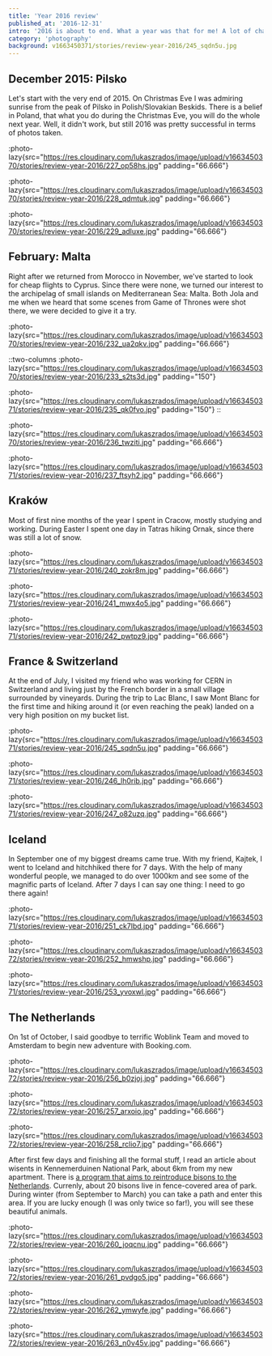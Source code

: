 ```yaml
---
title: 'Year 2016 review'
published_at: '2016-12-31'
intro: '2016 is about to end. What a year was that for me! A lot of changes, fullfilled dreams and new challenges. Here I present the most important photograhic events during last year.'
category: 'photography'
background: v1663450371/stories/review-year-2016/245_sqdn5u.jpg
---
```


## December 2015: Pilsko

Let's start with the very end of 2015. On Christmas Eve I was admiring sunrise from the peak of Pilsko in Polish/Slovakian Beskids. There is a belief in Poland, that what you do during the Christmas Eve, you will do the whole next year. Well, it didn't work, but still 2016 was pretty successful in terms of photos taken.

:photo-lazy{src="https://res.cloudinary.com/lukaszrados/image/upload/v1663450370/stories/review-year-2016/227_op58hs.jpg" padding="66.666"}

:photo-lazy{src="https://res.cloudinary.com/lukaszrados/image/upload/v1663450370/stories/review-year-2016/228_qdmtuk.jpg" padding="66.666"}

:photo-lazy{src="https://res.cloudinary.com/lukaszrados/image/upload/v1663450370/stories/review-year-2016/229_adluxe.jpg" padding="66.666"}

## February: Malta

Right after we returned from Morocco in November, we've started to look for cheap flights to Cyprus. Since there were none, we turned our interest to the archipelag of small islands on Mediterranean Sea: Malta. Both Jola and me when we heard that some scenes from Game of Thrones were shot there, we were decided to give it a try.

:photo-lazy{src="https://res.cloudinary.com/lukaszrados/image/upload/v1663450370/stories/review-year-2016/232_ua2qkv.jpg" padding="66.666"}

::two-columns
:photo-lazy{src="https://res.cloudinary.com/lukaszrados/image/upload/v1663450370/stories/review-year-2016/233_s2ts3d.jpg" padding="150"}

:photo-lazy{src="https://res.cloudinary.com/lukaszrados/image/upload/v1663450371/stories/review-year-2016/235_qk0fvo.jpg" padding="150"}
::

:photo-lazy{src="https://res.cloudinary.com/lukaszrados/image/upload/v1663450370/stories/review-year-2016/236_twziti.jpg" padding="66.666"}

:photo-lazy{src="https://res.cloudinary.com/lukaszrados/image/upload/v1663450371/stories/review-year-2016/237_ftsyh2.jpg" padding="66.666"}

## Kraków

Most of first nine months of the year I spent in Cracow, mostly studying and working. During Easter I spent one day in Tatras hiking Ornak, since there was still a lot of snow.

:photo-lazy{src="https://res.cloudinary.com/lukaszrados/image/upload/v1663450371/stories/review-year-2016/240_zokr8m.jpg" padding="66.666"}

:photo-lazy{src="https://res.cloudinary.com/lukaszrados/image/upload/v1663450371/stories/review-year-2016/241_mwx4o5.jpg" padding="66.666"}

:photo-lazy{src="https://res.cloudinary.com/lukaszrados/image/upload/v1663450371/stories/review-year-2016/242_pwtpz9.jpg" padding="66.666"}

## France & Switzerland

At the end of July, I visited my friend who was working for CERN in Switzerland and living just by the French border in a small village surrounded by vineyards. During the trip to Lac Blanc, I saw Mont Blanc for the first time and hiking around it (or even reaching the peak) landed on a very high position on my bucket list.

:photo-lazy{src="https://res.cloudinary.com/lukaszrados/image/upload/v1663450371/stories/review-year-2016/245_sqdn5u.jpg" padding="66.666"}

:photo-lazy{src="https://res.cloudinary.com/lukaszrados/image/upload/v1663450371/stories/review-year-2016/246_lh0rib.jpg" padding="66.666"}

:photo-lazy{src="https://res.cloudinary.com/lukaszrados/image/upload/v1663450371/stories/review-year-2016/247_o82uzq.jpg" padding="66.666"}

## Iceland

In September one of my biggest dreams came true. With my friend, Kajtek, I went to Iceland and hitchhiked there for 7 days. With the help of many wonderful people, we managed to do over 1000km and see some of the magnific parts of Iceland. After 7 days I can say one thing: I need to go there again!

:photo-lazy{src="https://res.cloudinary.com/lukaszrados/image/upload/v1663450371/stories/review-year-2016/251_ck7lbd.jpg" padding="66.666"}

:photo-lazy{src="https://res.cloudinary.com/lukaszrados/image/upload/v1663450372/stories/review-year-2016/252_hmwshp.jpg" padding="66.666"}

:photo-lazy{src="https://res.cloudinary.com/lukaszrados/image/upload/v1663450371/stories/review-year-2016/253_yvoxwl.jpg" padding="66.666"}

## The Netherlands

On 1st of October, I said goodbye to terrific Woblink Team and moved to Amsterdam to begin new adventure with Booking.com.

:photo-lazy{src="https://res.cloudinary.com/lukaszrados/image/upload/v1663450372/stories/review-year-2016/256_b0zjoj.jpg" padding="66.666"}

:photo-lazy{src="https://res.cloudinary.com/lukaszrados/image/upload/v1663450372/stories/review-year-2016/257_arxoio.jpg" padding="66.666"}

:photo-lazy{src="https://res.cloudinary.com/lukaszrados/image/upload/v1663450372/stories/review-year-2016/258_rclio7.jpg" padding="66.666"}

After first few days and finishing all the formal stuff, I read an article about wisents in Kennemerduinen National Park, about 6km from my new apartment. There is [a program that aims to reintroduce bisons to the Netherlands](https://www.wisenten.nl/nl). Currenly, about 20 bisons live in fence-covered area of park. During winter (from September to March) you can take a path and enter this area. If you are lucky enough (I was only twice so far!), you will see these beautiful animals.

:photo-lazy{src="https://res.cloudinary.com/lukaszrados/image/upload/v1663450372/stories/review-year-2016/260_joqcnu.jpg" padding="66.666"}

:photo-lazy{src="https://res.cloudinary.com/lukaszrados/image/upload/v1663450372/stories/review-year-2016/261_pvdgo5.jpg" padding="66.666"}

:photo-lazy{src="https://res.cloudinary.com/lukaszrados/image/upload/v1663450372/stories/review-year-2016/262_ymwyfe.jpg" padding="66.666"}

:photo-lazy{src="https://res.cloudinary.com/lukaszrados/image/upload/v1663450372/stories/review-year-2016/263_n0v45v.jpg" padding="66.666"}
